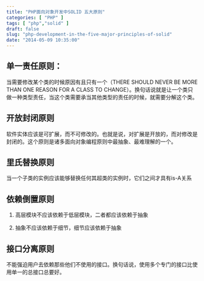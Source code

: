 ```yaml
---
title: "PHP面向对象开发中SOLID 五大原则"
categories: [ "PHP" ]
tags: [ "php","solid" ]
draft: false
slug: "php-development-in-the-five-major-principles-of-solid"
date: "2014-05-09 10:35:00"
---
```


## 单一责任原则： 

当需要修改某个类的时候原因有且只有一个（THERE SHOULD NEVER BE MORE THAN ONE REASON FOR A CLASS TO CHANGE）。换句话说就是让一个类只做一种类型责任，当这个类需要承当其他类型的责任的时候，就需要分解这个类。 



## 开放封闭原则 

软件实体应该是可扩展，而不可修改的。也就是说，对扩展是开放的，而对修改是封闭的。这个原则是诸多面向对象编程原则中最抽象、最难理解的一个。


<!--more-->


## 里氏替换原则 

当一个子类的实例应该能够替换任何其超类的实例时，它们之间才具有is-A关系 



## 依赖倒置原则

1. 高层模块不应该依赖于低层模块，二者都应该依赖于抽象 

2. 抽象不应该依赖于细节，细节应该依赖于抽象 



## 接口分离原则 

不能强迫用户去依赖那些他们不使用的接口。换句话说，使用多个专门的接口比使用单一的总接口总要好。 